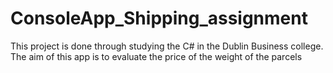 # ConsoleApp_Shipping_assignment
This project is done through studying the C# in the Dublin Business college. The aim of this app is to evaluate the price of the weight of the parcels  

